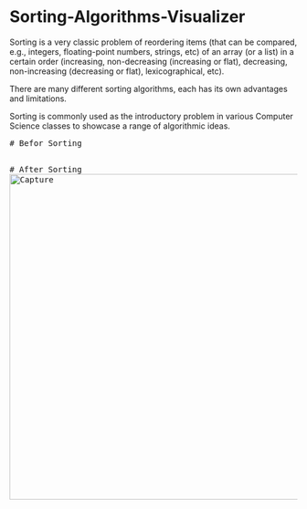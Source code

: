 # Sorting-Algorithms-Visualizer

 Sorting is a very classic problem of reordering items (that can be compared, e.g., integers, floating-point numbers, strings, etc) of an array (or a list) in a certain order (increasing, non-decreasing (increasing or flat), decreasing, non-increasing (decreasing or flat), lexicographical, etc).


There are many different sorting algorithms, each has its own advantages and limitations.


Sorting is commonly used as the introductory problem in various Computer Science classes to showcase a range of algorithmic ideas.

<pre>
# Befor Sorting

</pre>
<pre>
# After Sorting
<img width="571" alt="Capture" src="https://user-images.githubusercontent.com/123558998/229141706-d9f48c5b-a08c-4751-b79d-60f58cc308f7.PNG">

</pre>
